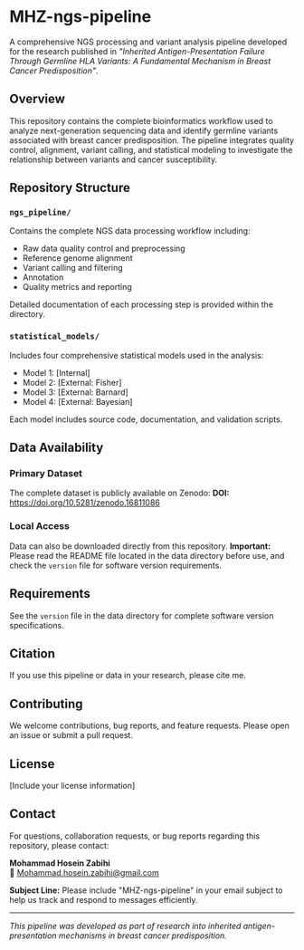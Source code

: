 # MHZ-ngs-pipeline

A comprehensive NGS processing and variant analysis pipeline developed for the research published in *"Inherited Antigen-Presentation Failure Through Germline HLA Variants: A Fundamental Mechanism in Breast Cancer Predisposition"*.

## Overview

This repository contains the complete bioinformatics workflow used to analyze next-generation sequencing data and identify germline  variants associated with breast cancer predisposition. The pipeline integrates quality control, alignment, variant calling, and statistical modeling to investigate the relationship between  variants and cancer susceptibility.

## Repository Structure

### `ngs_pipeline/`
Contains the complete NGS data processing workflow including:
- Raw data quality control and preprocessing
- Reference genome alignment
- Variant calling and filtering
- Annotation
- Quality metrics and reporting

Detailed documentation of each processing step is provided within the directory.

### `statistical_models/`
Includes four comprehensive statistical models used in the analysis:
- Model 1: [Internal]
- Model 2: [External: Fisher] 
- Model 3: [External: Barnard]
- Model 4: [External: Bayesian]

Each model includes source code, documentation, and validation scripts.

## Data Availability

### Primary Dataset
The complete dataset is publicly available on Zenodo:
**DOI:** https://doi.org/10.5281/zenodo.16811086

### Local Access
Data can also be downloaded directly from this repository. **Important:** Please read the README file located in the data directory before use, and check the `version` file for software version requirements.

## Requirements

See the `version` file in the data directory for complete software version specifications.

## Citation

If you use this pipeline or data in your research, please cite me.

## Contributing

We welcome contributions, bug reports, and feature requests. Please open an issue or submit a pull request.

## License

[Include your license information]

## Contact

For questions, collaboration requests, or bug reports regarding this repository, please contact:

**Mohammad Hosein Zabihi**  
📧 Mohammad.hosein.zabihi@gmail.com

**Subject Line:** Please include "MHZ-ngs-pipeline" in your email subject to help us track and respond to messages efficiently.

---

*This pipeline was developed as part of research into inherited antigen-presentation mechanisms in breast cancer predisposition.*
